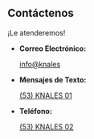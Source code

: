 **Contáctenos**
----
  ¡Le atenderemos!

* **Correo Electrónico:**

    [info@knales](mailto:info@knal.es)

* **Mensajes de Texto:**

    [(53) KNALES 01](tel:+5358452292)

* **Teléfono:**

    [(53) KNALES 02](tel:+5376481525)
